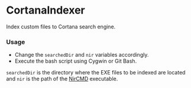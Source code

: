 # CortanaIndexer

Index custom files to Cortana search engine.

### Usage

* Change the ``searchedDir`` and ``nir`` variables accordingly.
* Execute the bash script using Cygwin or Git Bash.

``searchedDir`` is the directory where the EXE files to be indexed are located and ``nir`` is the path of the [NirCMD](http://nircmd.nirsoft.net) executable.
